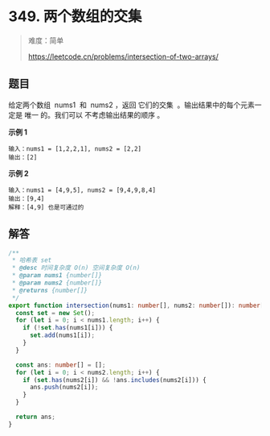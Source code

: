# 349. 两个数组的交集

> 难度：简单
>
> https://leetcode.cn/problems/intersection-of-two-arrays/

## 题目

给定两个数组  nums1  和  nums2 ，返回 它们的交集  。输出结果中的每个元素一定是 唯一 的。我们可以 不考虑输出结果的顺序 。

**示例 1**

```
输入：nums1 = [1,2,2,1], nums2 = [2,2]
输出：[2]
```

**示例 2**

```
输入：nums1 = [4,9,5], nums2 = [9,4,9,8,4]
输出：[9,4]
解释：[4,9] 也是可通过的
```

## 解答

```typescript
/**
 * 哈希表 set
 * @desc 时间复杂度 O(n) 空间复杂度 O(n)
 * @param nums1 {number[]}
 * @param nums2 {number[]}
 * @returns {number[]}
 */
export function intersection(nums1: number[], nums2: number[]): number[] {
  const set = new Set();
  for (let i = 0; i < nums1.length; i++) {
    if (!set.has(nums1[i])) {
      set.add(nums1[i]);
    }
  }

  const ans: number[] = [];
  for (let i = 0; i < nums2.length; i++) {
    if (set.has(nums2[i]) && !ans.includes(nums2[i])) {
      ans.push(nums2[i]);
    }
  }

  return ans;
}
```
